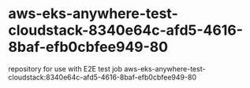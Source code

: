 # aws-eks-anywhere-test-cloudstack-8340e64c-afd5-4616-8baf-efb0cbfee949-80
repository for use with E2E test job aws-eks-anywhere-test-cloudstack:8340e64c-afd5-4616-8baf-efb0cbfee949-80
